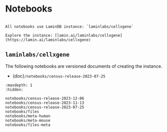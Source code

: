 # Notebooks

```{note}

All notebooks use LaminDB instance: `laminlabs/cellxgene`

Explore the instance: [lamin.ai/laminlabs/cellxgene](https://lamin.ai/laminlabs/cellxgene)
```

## `laminlabs/cellxgene`

The following notebooks are versioned documents of creating the instance.

- {doc}`/notebooks/census-release-2023-07-25`

```{toctree}
:maxdepth: 1
:hidden:

notebooks/census-release-2023-12-06
notebooks/census-release-2023-11-13
notebooks/census-release-2023-07-25
notebooks/files
notebooks/meta-human
notebooks/meta-mouse
notebooks/files-meta
```
